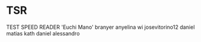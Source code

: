 # TSR
TEST SPEED READER
'Euchi Mano'
branyer
anyelina
wi
josevitorino12
daniel
matias
kath 
daniel alessandro 
<html>
</html>
